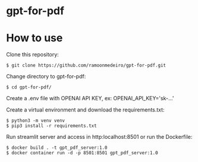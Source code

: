 # gpt-for-pdf

# How to use

Clone this repository:

```
$ git clone https://github.com/ramoonmedeiro/gpt-for-pdf.git
```

Change directory to gpt-for-pdf:

```
$ cd gpt-for-pdf/
```
Create a .env file with OPENAI API KEY, ex: OPENAI_API_KEY='sk-...'

Create a virtual environment and download the requirements.txt:

```
$ python3 -m venv venv
$ pip3 install -r requirements.txt
```

Run streamlit server and access in http:localhost:8501 or run the Dockerfile:

```
$ docker build . -t gpt_pdf_server:1.0
$ docker container run -d -p 8501:8501 gpt_pdf_server:1.0
```
